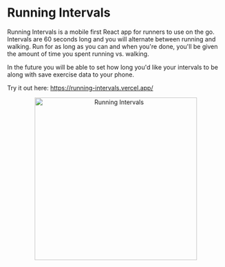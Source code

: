 # Running Intervals

Running Intervals is a mobile first React app for runners to use on the go. Intervals are 60 seconds long and you will alternate between running and walking. Run for as long as you can and when you're done, you'll be given the amount of time you spent running vs. walking. 

In the future you will be able to set how long you'd like your intervals to be along with save exercise data to your phone. 

Try it out here: https://running-intervals.vercel.app/
<p align="center">
  <img width="377" alt="Running Intervals" src="https://github.com/jessfeliciano/running-intervals/assets/38792828/0b68c666-1492-45b4-a4c9-f0193bac7ace">
</p>



